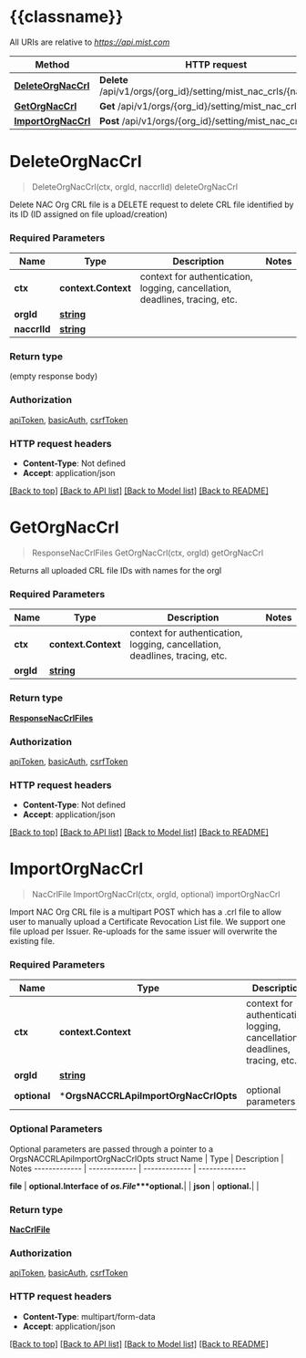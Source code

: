 # {{classname}}

All URIs are relative to *https://api.mist.com*

Method | HTTP request | Description
------------- | ------------- | -------------
[**DeleteOrgNacCrl**](OrgsNACCRLApi.md#DeleteOrgNacCrl) | **Delete** /api/v1/orgs/{org_id}/setting/mist_nac_crls/{naccrl_id} | deleteOrgNacCrl
[**GetOrgNacCrl**](OrgsNACCRLApi.md#GetOrgNacCrl) | **Get** /api/v1/orgs/{org_id}/setting/mist_nac_crls | getOrgNacCrl
[**ImportOrgNacCrl**](OrgsNACCRLApi.md#ImportOrgNacCrl) | **Post** /api/v1/orgs/{org_id}/setting/mist_nac_crls | importOrgNacCrl

# **DeleteOrgNacCrl**
> DeleteOrgNacCrl(ctx, orgId, naccrlId)
deleteOrgNacCrl

Delete NAC Org CRL file is a DELETE request to delete CRL file identified by its ID (ID assigned on file upload/creation)

### Required Parameters

Name | Type | Description  | Notes
------------- | ------------- | ------------- | -------------
 **ctx** | **context.Context** | context for authentication, logging, cancellation, deadlines, tracing, etc.
  **orgId** | [**string**](.md)|  | 
  **naccrlId** | [**string**](.md)|  | 

### Return type

 (empty response body)

### Authorization

[apiToken](../README.md#apiToken), [basicAuth](../README.md#basicAuth), [csrfToken](../README.md#csrfToken)

### HTTP request headers

 - **Content-Type**: Not defined
 - **Accept**: application/json

[[Back to top]](#) [[Back to API list]](../README.md#documentation-for-api-endpoints) [[Back to Model list]](../README.md#documentation-for-models) [[Back to README]](../README.md)

# **GetOrgNacCrl**
> ResponseNacCrlFiles GetOrgNacCrl(ctx, orgId)
getOrgNacCrl

Returns all uploaded CRL file IDs with names for the orgI

### Required Parameters

Name | Type | Description  | Notes
------------- | ------------- | ------------- | -------------
 **ctx** | **context.Context** | context for authentication, logging, cancellation, deadlines, tracing, etc.
  **orgId** | [**string**](.md)|  | 

### Return type

[**ResponseNacCrlFiles**](response_nac_crl_files.md)

### Authorization

[apiToken](../README.md#apiToken), [basicAuth](../README.md#basicAuth), [csrfToken](../README.md#csrfToken)

### HTTP request headers

 - **Content-Type**: Not defined
 - **Accept**: application/json

[[Back to top]](#) [[Back to API list]](../README.md#documentation-for-api-endpoints) [[Back to Model list]](../README.md#documentation-for-models) [[Back to README]](../README.md)

# **ImportOrgNacCrl**
> NacCrlFile ImportOrgNacCrl(ctx, orgId, optional)
importOrgNacCrl

Import NAC Org CRL file is a multipart POST which has a .crl file to allow user to manually upload a Certificate Revocation List file. We support one file upload per Issuer. Re-uploads for the same issuer will overwrite the existing file.

### Required Parameters

Name | Type | Description  | Notes
------------- | ------------- | ------------- | -------------
 **ctx** | **context.Context** | context for authentication, logging, cancellation, deadlines, tracing, etc.
  **orgId** | [**string**](.md)|  | 
 **optional** | ***OrgsNACCRLApiImportOrgNacCrlOpts** | optional parameters | nil if no parameters

### Optional Parameters
Optional parameters are passed through a pointer to a OrgsNACCRLApiImportOrgNacCrlOpts struct
Name | Type | Description  | Notes
------------- | ------------- | ------------- | -------------

 **file** | **optional.Interface of *os.File****optional.**|  | 
 **json** | **optional.**|  | 

### Return type

[**NacCrlFile**](nac_crl_file.md)

### Authorization

[apiToken](../README.md#apiToken), [basicAuth](../README.md#basicAuth), [csrfToken](../README.md#csrfToken)

### HTTP request headers

 - **Content-Type**: multipart/form-data
 - **Accept**: application/json

[[Back to top]](#) [[Back to API list]](../README.md#documentation-for-api-endpoints) [[Back to Model list]](../README.md#documentation-for-models) [[Back to README]](../README.md)

